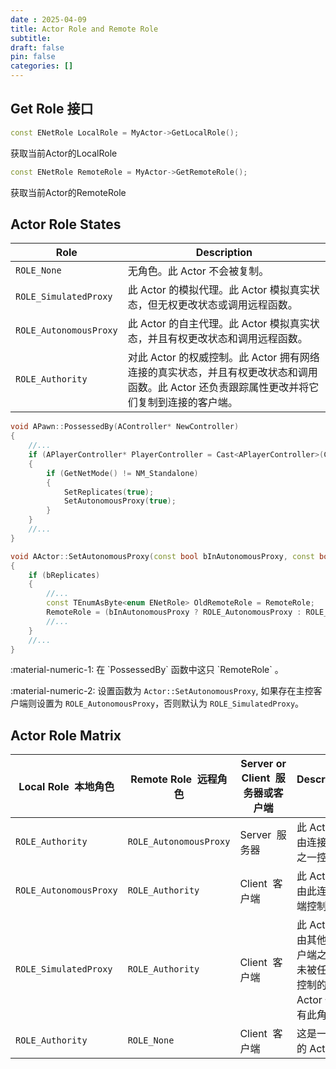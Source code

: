 ```yaml
---
date : 2025-04-09
title: Actor Role and Remote Role
subtitle: 
draft: false
pin: false
categories: []
---
```


## Get Role 接口

```cpp 
const ENetRole LocalRole = MyActor->GetLocalRole();
```

<div class="result" markdown>
获取当前Actor的LocalRole
</div>

```cpp
const ENetRole RemoteRole = MyActor->GetRemoteRole();
```

<div class="result" markdown>
获取当前Actor的RemoteRole
</div>

## Actor Role States

| Role                   | Description                                                                      |
| ---------------------- | -------------------------------------------------------------------------------- |
| `ROLE_None`            | 无角色。此 Actor 不会被复制。                                                               |
| `ROLE_SimulatedProxy`  | 此 Actor 的模拟代理。此 Actor 模拟真实状态，但无权更改状态或调用远程函数。                                     |
| `ROLE_AutonomousProxy` | 此 Actor 的自主代理。此 Actor 模拟真实状态，并且有权更改状态和调用远程函数。                                    |
| `ROLE_Authority`       | 对此 Actor 的权威控制。此 Actor 拥有网络连接的真实状态，并且有权更改状态和调用函数。此 Actor 还负责跟踪属性更改并将它们复制到连接的客户端。 |

```cpp
void APawn::PossessedBy(AController* NewController)
{
	//...
	if (APlayerController* PlayerController = Cast<APlayerController>(Controller))
	{
		if (GetNetMode() != NM_Standalone)  
		{  
		    SetReplicates(true);  
		    SetAutonomousProxy(true);  
		}
	}
	//...
}

void AActor::SetAutonomousProxy(const bool bInAutonomousProxy, const bool bAllowForcePropertyCompare)
{
	if (bReplicates)
	{
		//...
		const TEnumAsByte<enum ENetRole> OldRemoteRole = RemoteRole;  
		RemoteRole = (bInAutonomousProxy ? ROLE_AutonomousProxy : ROLE_SimulatedProxy);
		//...
	}
	//...
}
```

<div class="result" markdown>
:material-numeric-1: 在 `PossessedBy` 函数中这只 `RemoteRole` 。

:material-numeric-2: 设置函数为 `Actor::SetAutonomousProxy`, 如果存在主控客户端则设置为 `ROLE_AutonomousProxy`，否则默认为 `ROLE_SimulatedProxy`。
</div>

## Actor Role Matrix

| **Local Role  本地角色**   | **Remote Role  远程角色**  | **Server or Client  服务器或客户端** | **Description  描述**                                           |
| ---------------------- | ---------------------- | ----------------------------- | ------------------------------------------------------------- |
| `ROLE_Authority`       | `ROLE_AutonomousProxy` | Server  服务器                   | 此 Actor Pawn 由连接的客户端之一控制。                                     |
| `ROLE_AutonomousProxy` | `ROLE_Authority`       | Client  客户端                   | 此 Actor Pawn 由此连接的客户端控制。                                      |
| `ROLE_SimulatedProxy`  | `ROLE_Authority`       | Client  客户端                   | 此 Actor Pawn 由其他连接的客户端之一控制。<br>未被任何客户端控制的复制 Actor 也可以具有此角色组合。 |
| `ROLE_Authority`       | `ROLE_None`            | Client  客户端                   | 这是一个未复制的 Actor。                                               |
